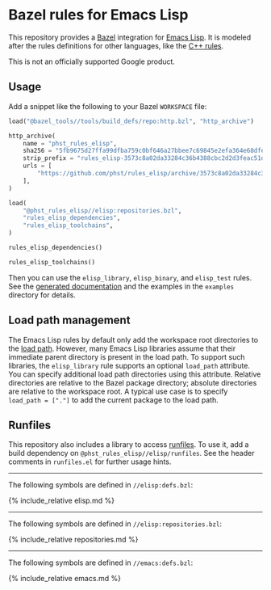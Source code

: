 # Bazel rules for Emacs Lisp

This repository provides a [Bazel][] integration for [Emacs Lisp][].  It is
modeled after the rules definitions for other languages, like the [C++
rules][].

This is not an officially supported Google product.

[Bazel]: https://bazel.build/
[Emacs Lisp]: https://www.gnu.org/software/emacs/manual/html_node/elisp/
[C++ rules]: https://docs.bazel.build/versions/3.0.0/be/c-cpp.html

## Usage

Add a snippet like the following to your Bazel `WORKSPACE` file:

```python
load("@bazel_tools//tools/build_defs/repo:http.bzl", "http_archive")

http_archive(
    name = "phst_rules_elisp",
    sha256 = "5fb9675d27ffa99dfba759c0bf646a27bbee7c69845e2efa364e68dfe8fbb576",
    strip_prefix = "rules_elisp-3573c8a02da33284c36b4388cbc2d2d3feac51d5",
    urls = [
        "https://github.com/phst/rules_elisp/archive/3573c8a02da33284c36b4388cbc2d2d3feac51d5.zip",  # 2021-05-15
    ],
)

load(
    "@phst_rules_elisp//elisp:repositories.bzl",
    "rules_elisp_dependencies",
    "rules_elisp_toolchains",
)

rules_elisp_dependencies()

rules_elisp_toolchains()
```

Then you can use the `elisp_library`, `elisp_binary`, and `elisp_test` rules.
See the [generated documentation][] and the examples in the `examples`
directory for details.

[generated documentation]: elisp.md

## Load path management

The Emacs Lisp rules by default only add the workspace root directories to the
[load path][].  However, many Emacs Lisp libraries assume that their immediate
parent directory is present in the load path.  To support such libraries, the
`elisp_library` rule supports an optional `load_path` attribute.  You can
specify additional load path directories using this attribute.  Relative
directories are relative to the Bazel package directory; absolute directories
are relative to the workspace root.  A typical use case is to specify
`load_path = ["."]` to add the current package to the load path.

[load path]: https://www.gnu.org/software/emacs/manual/html_node/elisp/Library-Search.html

## Runfiles

This repository also includes a library to access [runfiles][].  To use it, add
a build dependency on `@phst_rules_elisp//elisp/runfiles`.  See the header
comments in `runfiles.el` for further usage hints.

[runfiles]: https://docs.bazel.build/versions/3.0.0/skylark/rules.html#runfiles

* * *

The following symbols are defined in `//elisp:defs.bzl`:

{% include_relative elisp.md %}

* * *

The following symbols are defined in `//elisp:repositories.bzl`:

{% include_relative repositories.md %}

* * *

The following symbols are defined in `//emacs:defs.bzl`:

{% include_relative emacs.md %}
